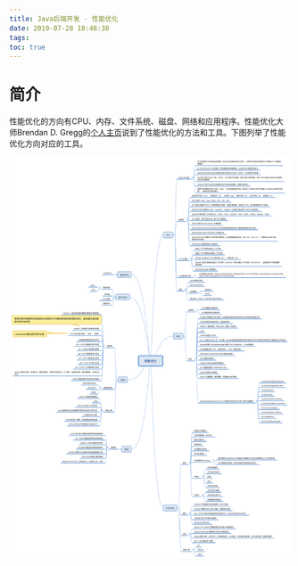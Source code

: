 ```yaml
---
title: Java后端开发 - 性能优化
date: 2019-07-28 18:48:38
tags:
toc: true
---
```


# 简介

性能优化的方向有CPU、内存、文件系统、磁盘、网络和应用程序。性能优化大师Brendan D. Gregg的[个人主页](http://www.brendangregg.com/)说到了性能优化的方法和工具。下图列举了性能优化方向对应的工具。

![性能优化](/images/perf-optimize.png)